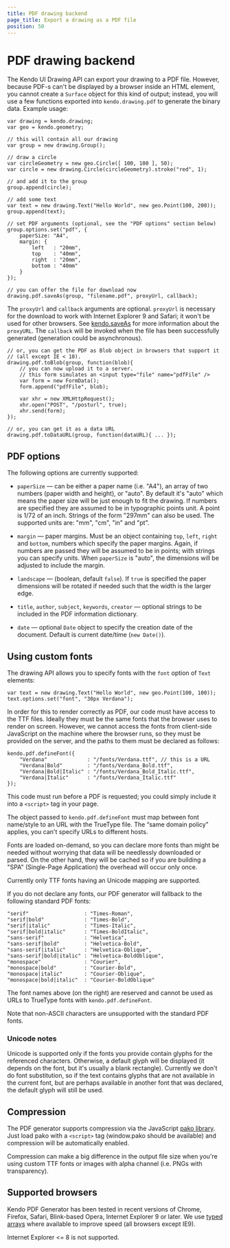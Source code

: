 ```yaml
---
title: PDF drawing backend
page_title: Export a drawing as a PDF file
position: 50
---
```


# PDF drawing backend

The Kendo UI Drawing API can export your drawing to a PDF file.  However, because PDF-s can't be displayed by a browser inside an HTML element, you cannot create a `Surface` object for this kind of output; instead, you will use a few functions exported into `kendo.drawing.pdf` to generate the binary data.  Example usage:

    var drawing = kendo.drawing;
    var geo = kendo.geometry;

    // this will contain all our drawing
    var group = new drawing.Group();

    // draw a circle
    var circleGeometry = new geo.Circle([ 100, 100 ], 50);
    var circle = new drawing.Circle(circleGeometry).stroke("red", 1);

    // and add it to the group
    group.append(circle);

    // add some text
    var text = new drawing.Text("Hello World", new geo.Point(100, 200));
    group.append(text);

    // set PDF arguments (optional, see the "PDF options" section below)
    group.options.set("pdf", {
        paperSize: "A4",
        margin: {
            left   : "20mm",
            top    : "40mm",
            right  : "20mm",
            bottom : "40mm"
        }
    });

    // you can offer the file for download now
    drawing.pdf.saveAs(group, "filename.pdf", proxyUrl, callback);

The `proxyUrl` and `callback` arguments are optional.  `proxyUrl` is necessary for the download to work with Internet Explorer 9 and Safari; it won't be used for other browsers.  See [kendo.saveAs](/api/javascript/kendo.html#methods-saveAs) for more information about the `proxyURL`.  The `callback` will be invoked when the file has been successfully generated (generation could be asynchronous).

    // or, you can get the PDF as Blob object in browsers that support it
    // (all except IE < 10).
    drawing.pdf.toBlob(group, function(blob){
        // you can now upload it to a server.
        // this form simulates an <input type="file" name="pdfFile" />
        var form = new FormData();
        form.append("pdfFile", blob);

        var xhr = new XMLHttpRequest();
        xhr.open("POST", "/posturl", true);
        xhr.send(form);
    });

    // or, you can get it as a data URL
    drawing.pdf.toDataURL(group, function(dataURL){ ... });


## PDF options

The following options are currently supported:

- `paperSize` — can be either a paper name (i.e. "A4"), an array of two numbers (paper width and height), or "auto".  By default it's "auto" which means the paper size will be just enough to fit the drawing.  If numbers are specified they are assumed to be in typographic points unit.  A point is 1/72 of an inch.  Strings of the form "297mm" can also be used.  The supported units are: "mm", "cm", "in" and "pt".

- `margin` — paper margins.  Must be an object containing `top`, `left`, `right` and `bottom`, numbers which specify the paper margins.  Again, if numbers are passed they will be assumed to be in points; with strings you can specify units. When `paperSize` is "auto", the dimensions will be adjusted to include the margin.

- `landscape` — (boolean, default `false`).  If `true` is specified the paper dimensions will be rotated if needed such that the width is the larger edge.

- `title`, `author`, `subject`, `keywords`, `creator` — optional strings to be included in the PDF information dictionary.

- `date` — optional `Date` object to specify the creation date of the document.  Default is current date/time (`new Date()`).


## Using custom fonts

The drawing API allows you to specify fonts with the `font` option of `Text` elements:

    var text = new drawing.Text("Hello World", new geo.Point(100, 100));
    text.options.set("font", "30px Verdana");

In order for this to render correctly as PDF, our code must have access to the TTF files.  Ideally they must be the same fonts that the browser uses to render on screen.  However, we cannot access the fonts from client-side JavaScript on the machine where the browser runs, so they must be provided on the server, and the paths to them must be declared as follows:

    kendo.pdf.defineFont({
        "Verdana"             : "/fonts/Verdana.ttf", // this is a URL
        "Verdana|Bold"        : "/fonts/Verdana_Bold.ttf",
        "Verdana|Bold|Italic" : "/fonts/Verdana_Bold_Italic.ttf",
        "Verdana|Italic"      : "/fonts/Verdana_Italic.ttf"
    });

This code must run before a PDF is requested; you could simply include it into a `<script>` tag in your page.

The object passed to `kendo.pdf.defineFont` must map between font name/style to an URL with the TrueType file.  The “same domain policy” applies, you can't specify URLs to different hosts.

Fonts are loaded on-demand, so you can declare more fonts than might be needed without worrying that data will be needlessly downloaded or parsed.  On the other hand, they will be cached so if you are building a "SPA" (Single-Page Application) the overhead will occur only once.

Currently only TTF fonts having an Unicode mapping are supported.

If you do not declare any fonts, our PDF generator will fallback to the following standard PDF fonts:

    "serif"                  : "Times-Roman",
    "serif|bold"             : "Times-Bold",
    "serif|italic"           : "Times-Italic",
    "serif|bold|italic"      : "Times-BoldItalic",
    "sans-serif"             : "Helvetica",
    "sans-serif|bold"        : "Helvetica-Bold",
    "sans-serif|italic"      : "Helvetica-Oblique",
    "sans-serif|bold|italic" : "Helvetica-BoldOblique",
    "monospace"              : "Courier",
    "monospace|bold"         : "Courier-Bold",
    "monospace|italic"       : "Courier-Oblique",
    "monospace|bold|italic"  : "Courier-BoldOblique"

The font names above (on the right) are reserved and cannot be used as URLs to TrueType fonts with `kendo.pdf.defineFont`.

Note that non-ASCII characters are unsupported with the standard PDF fonts.

### Unicode notes

Unicode is supported only if the fonts you provide contain glyphs for the referenced characters.  Otherwise, a default glyph will be displayed (it depends on the font, but it's usually a blank rectangle).  Currently we don't do font substitution, so if the text contains glyphs that are not available in the current font, but are perhaps available in another font that was declared, the default glyph will still be used.


## Compression

The PDF generator supports compression via the JavaScript [pako library](https://github.com/nodeca/pako).  Just load pako with a `<script>` tag (window.pako should be available) and compression will be automatically enabled.

Compression can make a big difference in the output file size when you're using custom TTF fonts or images with alpha channel (i.e. PNGs with transparency).


## Supported browsers

Kendo PDF Generator has been tested in recent versions of Chrome, Firefox, Safari, Blink-based Opera, Internet Explorer 9 or later.  We use [typed arrays](https://developer.mozilla.org/en-US/docs/Web/JavaScript/Typed_arrays) where available to improve speed (all browsers except IE9).

Internet Explorer <= 8 is not supported.
